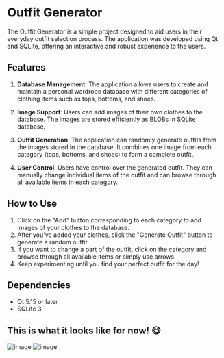 # Outfit Generator

The Outfit Generator is a simple project designed to aid users in their everyday outfit selection process. The application was developed using Qt and SQLite, offering an interactive and robust experience to the users.

## Features

1. **Database Management**: The application allows users to create and maintain a personal wardrobe database with different categories of clothing items such as tops, bottoms, and shoes.

2. **Image Support**: Users can add images of their own clothes to the database. The images are stored efficiently as BLOBs in SQLite database.

3. **Outfit Generation**: The application can randomly generate outfits from the images stored in the database. It combines one image from each category (tops, bottoms, and shoes) to form a complete outfit.

4. **User Control**: Users have control over the generated outfit. They can manually change individual items of the outfit and can browse through all available items in each category.

## How to Use

1. Click on the "Add" button corresponding to each category to add images of your clothes to the database.
2. After you've added your clothes, click the "Generate Outfit" button to generate a random outfit.
3. If you want to change a part of the outfit, click on the category and browse through all available items or simply use arrows.
4. Keep experimenting until you find your perfect outfit for the day!

## Dependencies

- Qt 5.15 or later
- SQLite 3

## This is what it looks like for now! 😋
![image](https://github.com/o1la/Outfit-Generator/assets/91129287/7e610bef-9da8-490e-b141-fb15a08da334)
![image](https://github.com/o1la/Outfit-Generator/assets/91129287/df019313-5f87-43fc-b20f-9ca0bccdf530)


